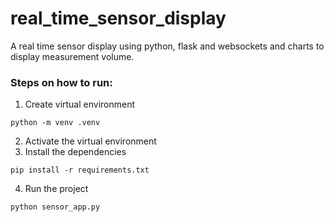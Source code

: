 # real_time_sensor_display
A real time sensor display using python, flask and websockets and charts to display measurement volume.

### Steps on how to run:

1.  Create virtual environment
```
python -m venv .venv
```

2.  Activate the virtual environment
3.  Install the dependencies
```
pip install -r requirements.txt
```
4.  Run the project
```
python sensor_app.py
```

